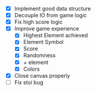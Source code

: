 - [x] Implement good data structure
- [x] Decouple IO from game logic
- [x] Fix high score logic
- [x] Improve game experience
    - [x] Highest Element achieved
    - [x] Element Symbol
    - [x] Score
    - [x] Randomness
    - [x] \+ element
    - [x] Colors
- [x] Close canvas properly
- [ ] Fix stoi bug

